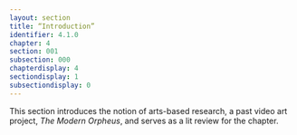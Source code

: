 ```yaml
---
layout: section
title: “Introduction”
identifier: 4.1.0
chapter: 4
section: 001
subsection: 000
chapterdisplay: 4
sectiondisplay: 1
subsectiondisplay: 0
---
```


This section introduces the notion of arts-based research, a past video art project, *The Modern Orpheus*, and serves as a lit review for the chapter.